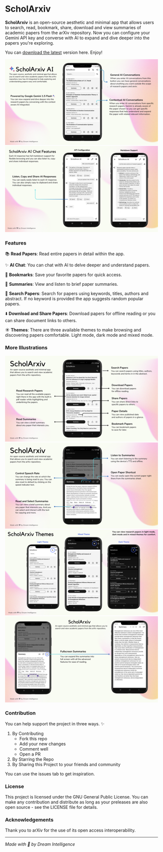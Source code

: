 # ScholArxiv

**ScholArxiv** is an open-source aesthetic and minimal app that allows users to search, read, bookmark, share, download and view summaries of academic papers from the arXiv repository. Now you can configure your Gemini API key and converse with AI to expand and dive deeper into the papers you're exploring.

You can [download the latest](https://github.com/dagmawibabi/ScholArxiv/releases/download/v3.0.0/ScholArxiv.apk) version here. Enjoy!

![](assets/banners/ScholArxiv5.png)
![](assets/banners/ScholArxiv7.png)

### Features

📚 **Read Papers**: Read entire papers in detail within the app.

✨ **AI Chat**: You can chat with AI to delve deeper and understand papers.

🔖 **Bookmarks**: Save your favorite papers for quick access.

📝 **Summaries**: View and listen to brief paper summaries.

🔎 **Search Papers**: Search for papers using keywords, titles, authors and abstract. If no keyword is provided the app suggests random popular papers.

⬇️ **Download and Share Papers**: Download papers for offline reading or you can share document links to others.

☀️ **Themes**: There are three available themes to make browsing and discovering papers comfortable. Light mode, dark mode and mixed mode.

### More Illustrations

![](assets/banners/ScholArxiv.png)
![](assets/banners/ScholArxiv2.png)
![](assets/banners/ScholArxiv3.png)
![](assets/banners/ScholArxiv4.png)

### Contribution

You can help support the project in three ways. ✨

1. By Contributing
    - Fork this repo
    - Add your new changes
    - Comment well
    - Open a PR
1. By Starring the Repo
1. By Sharing this Project to your friends and community

You can use the issues tab to get inspiration.

### License

This project is licensed under the GNU General Public License. You can make any contribution and distribute as long as your preleases are also open source - see the LICENSE file for details.

### Acknowledgements

Thank you to arXiv for the use of its open access interoperability.

---

_Made with 🤍 by Dream Intelligence_

